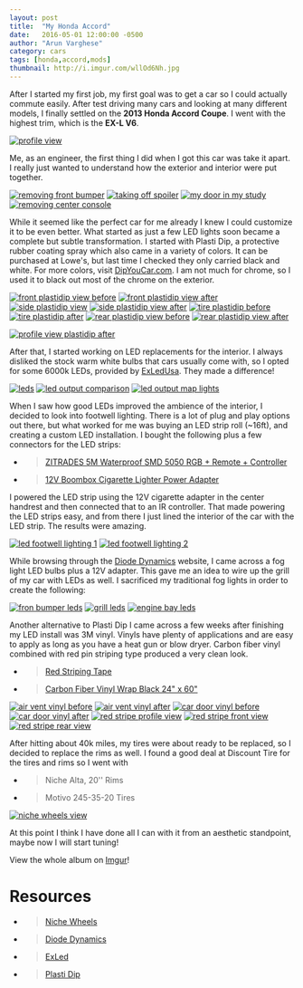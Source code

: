 ```yaml
---
layout: post
title:  "My Honda Accord"
date:   2016-05-01 12:00:00 -0500
author: "Arun Varghese"
category: cars
tags: [honda,accord,mods]
thumbnail: http://i.imgur.com/wllOd6Nh.jpg
---
```


After I started my first job, my first goal was to get a car so I could actually commute easily. After test driving many cars and looking at many different models, I finally settled on the **2013 Honda Accord Coupe**. I went with the highest trim, which is the **EX-L V6**.

<div class="img-container">
	<a href="http://i.imgur.com/2wZAxgF.jpg"><img class="img-car" src="http://i.imgur.com/2wZAxgFh.jpg" alt="profile view"/></a>
</div>

Me, as an engineer, the first thing I did when I got this car was take it apart. I really just wanted to understand how the exterior and interior were put together. 

<div class="img-container">
	<a href="http://i.imgur.com/jVttVEu.jpg"><img class="img-car" src="http://i.imgur.com/jVttVEuh.jpg" alt="removing front bumper"/></a>
	<a href="http://i.imgur.com/CvlW9E4.jpg"><img class="img-car" src="http://i.imgur.com/CvlW9E4h.jpg" alt="taking off spoiler"/></a>
	<a href="http://i.imgur.com/lcmS851.jpg"><img class="img-car" src="http://i.imgur.com/lcmS851h.jpg" alt="my door in my study"/></a>
	<a href="http://i.imgur.com/BpKrPea.jpg"><img class="img-car" src="http://i.imgur.com/BpKrPeah.jpg" alt="removing center console"/></a>
</div>

While it seemed like the perfect car for me already I knew I could customize it to be even better. What started as just a few LED lights soon became a complete but subtle transformation. I started with Plasti Dip, a protective rubber coating spray which also came in a variety of colors. It can be purchased at Lowe's, but last time I checked they only carried black and white. For more colors, visit [DipYouCar.com](https://www.dipyourcar.com/). I am not much for chrome, so I used it to black out most of the chrome on the exterior. 

<div class="img-container">
	<a href="http://i.imgur.com/FQ3QprA.jpg"><img class="img-car" src="http://i.imgur.com/FQ3QprAh.jpg" alt="front plastidip view before"/></a>
	<a href="http://i.imgur.com/meu5af7.jpg"><img class="img-car" src="http://i.imgur.com/meu5af7h.jpg" alt="front plastidip view after"/></a>
	<a href="http://i.imgur.com/JlOd9jd.jpg"><img class="img-car" src="http://i.imgur.com/JlOd9jdh.jpg" alt="side plastidip view"/></a>
	<a href="http://i.imgur.com/PKGk3fx.jpg"><img class="img-car" src="http://i.imgur.com/PKGk3fxh.jpg" alt="side plastidip view after"/></a>
	<a href="http://i.imgur.com/YhFKtx1.jpg?1"><img class="img-car" src="http://i.imgur.com/YhFKtx1h.jpg?1" alt="tire plastidip before"/></a>
	<a href="http://i.imgur.com/Qfl0j5I.jpg"><img class="img-car" src="http://i.imgur.com/Qfl0j5Ih.jpg" alt="tire plastidip after"/></a>
	<a href="http://i.imgur.com/Q7P4xqA.jpg"><img class="img-car" src="http://i.imgur.com/Q7P4xqAh.jpg" alt="rear plastidip view before"/></a>	
	<a href="http://i.imgur.com/RuuJsZ4.jpg"><img class="img-car" src="http://i.imgur.com/RuuJsZ4h.jpg" alt="rear plastidip view after"/></a>	
</div>

<a href="http://i.imgur.com/DatGOYO.jpg"><img class="img-car" src="http://i.imgur.com/DatGOYOh.jpg" alt="profile view plastidip after"/></a>

After that, I started working on LED replacements for the interior. I always disliked the stock warm white bulbs that cars usually come with, so I opted for some 6000k LEDs, provided by [ExLedUsa](http://www.exledusa.com/). They made a difference!

<div class="img-container">
	<a href="http://i.imgur.com/cFbz4XD.jpg"><img class="img-car" src="http://i.imgur.com/cFbz4XDh.jpg" alt="leds"/></a>
	<a href="http://i.imgur.com/mGeidqZ.jpg"><img class="img-car" src="http://i.imgur.com/mGeidqZh.jpg" alt="led output comparison"/></a>
	<a href="http://i.imgur.com/k8OHDjV.jpg"><img class="img-car" src="http://i.imgur.com/k8OHDjVh.jpg.jpg" alt="led output map lights"/></a>
</div>

When I saw how good LEDs improved the ambience of the interior, I decided to look into footwell lighting. There is a lot of plug and play options out there, but what worked for me was buying an LED strip roll (~16ft), and creating a custom LED installation. I bought the following plus a few connectors for the LED strips:

+ >[ZITRADES 5M Waterproof SMD 5050 RGB + Remote + Controller](http://www.amazon.com/ZITRADES-Waterproof-300leds-Strips-Remote/dp/B00A2M7HVQ?ie=UTF8&psc=1&redirect=true&ref_=oh_aui_search_detailpage)
+ >[12V Boombox Cigarette Lighter Power Adapter](http://www.amazon.com/Boombox-Cigarette-Lighter-Power-Adapter/dp/B003BA1E2Y?ie=UTF8&psc=1&redirect=true&ref_=oh_aui_search_detailpage)

I powered the LED strip using the 12V cigarette adapter in the center handrest and then connected that to an IR controller. That made powering the LED strips easy, and from there I just lined the interior of the car with the LED strip. The results were amazing.

<div class="img-container">
	<a href="http://i.imgur.com/OeDfKSd.jpg"><img class="img-car" src="http://i.imgur.com/OeDfKSdh.jpg" alt="led footwell lighting 1"/></a>
	<a href="http://i.imgur.com/JzEGyOI.jpg"><img class="img-car" src="http://i.imgur.com/JzEGyOIh.jpg" alt="led footwell lighting 2"/></a>
</div>

While browsing through the [Diode Dynamics](http://www.diodedynamics.com/) website, I came across a fog light LED bulbs plus a 12V adapter. This gave me an idea to wire up the grill of my car with LEDs as well. I sacrificed my traditional fog lights in order to create the following:

<div class="img-container">
	<a href="http://i.imgur.com/F6xuvaA.jpg"><img class="img-car" src="http://i.imgur.com/F6xuvaAh.jpg" alt="fron bumper leds"/></a>
	<a href="http://i.imgur.com/IxdnLXK.jpg"><img class="img-car" src="http://i.imgur.com/IxdnLXKh.jpg" alt="grill leds"/></a>
	<a href="http://i.imgur.com/hzykyT7.jpg"><img class="img-car" src="http://i.imgur.com/hzykyT7h.jpg" alt="engine bay leds"/></a>	
</div>

Another alternative to Plasti Dip I came across a few weeks after finishing my LED install was 3M vinyl. Vinyls have plenty of applications and are easy to apply as long as you have a heat gun or blow dryer. Carbon fiber vinyl combined with red pin striping type produced a very clean look. 

+ >[Red Striping Tape](http://www.amazon.com/3M-Scotchcal-70304-Striping-Automotive/dp/B0010AQVT8?ie=UTF8&psc=1&redirect=true&ref_=oh_aui_detailpage_o03_s00)
+ >[Carbon Fiber Vinyl Wrap Black 24" x 60"](http://www.ebay.com/itm/390615113078)

<div class="img-container">
	<a href="http://i.imgur.com/6j7xY7c.jpg"><img class="img-car" src="http://i.imgur.com/6j7xY7ch.jpg" alt="air vent vinyl before"/></a>
	<a href="http://i.imgur.com/Gn72Ac8.jpg"><img class="img-car" src="http://i.imgur.com/Gn72Ac8h.jpg" alt="air vent vinyl after"/></a>	
	<a href="http://i.imgur.com/pF3DcHG.jpg"><img class="img-car" src="http://i.imgur.com/pF3DcHGh.jpg" alt="car door vinyl before"/></a>	
	<a href="http://i.imgur.com/0YbMu0x.jpg"><img class="img-car" src="http://i.imgur.com/0YbMu0xh.jpg" alt="car door vinyl after"/></a>	
	<a href="http://i.imgur.com/7JdXNel.jpg"><img class="img-car" src="http://i.imgur.com/7JdXNelh.jpg" alt="red stripe profile view"/></a>	
	<a href="http://i.imgur.com/aVVJ3vP.jpg"><img class="img-car" src="http://i.imgur.com/aVVJ3vPh.jpg" alt="red stripe front view"/></a>	
	<a href="http://i.imgur.com/yG5g3xi.png"><img class="img-car" src="http://i.imgur.com/yG5g3xih.png" alt="red stripe rear view"/></a>	
</div>

After hitting about 40k miles, my tires were about ready to be replaced, so I decided to replace the rims as well. I found a good deal at Discount Tire for the tires and rims so I went with

+ >Niche Alta, 20'' Rims	
+ >Motivo 245-35-20 Tires

<a href="http://i.imgur.com/wllOd6N.jpg"><img class="img-car" src="http://i.imgur.com/wllOd6Nh.jpg" alt="niche wheels view"/></a>

At this point I think I have done all I can with it from an aesthetic standpoint, maybe now I will start tuning!

View the whole album on [Imgur](http://imgur.com/a/a9cnM)!

# Resources
+ >[Niche Wheels](http://www.nicheroadwheels.com/)
+ >[Diode Dynamics](http://www.diodedynamics.com/)
+ >[ExLed](http://www.exledusa.com/)
+ >[Plasti Dip](https://www.dipyourcar.com/) 